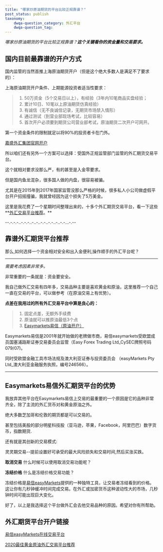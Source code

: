 ```yaml
---
title: "哪家炒原油期货的平台比较正规靠谱？"
post_status: publish
taxonomy:
    dwqa-question_category: 外汇平台
    dwqa-question_tag:
---
```


_哪家炒原油期货的平台比较正规靠谱？**这个关键看你的资金量和交易要求。**_

## 国内目前最靠谱的开户方式

国内监管的当然首推上海原油期货开户（但是这个绝大多数人是满足不了要求的）：

上海原油期货开户条件、上期能源投资者适当性要求：

> 1. 50万资金（5个交易日以上），有经验（3年内10笔商品实盘经验；
> 2. 累计10日、10笔以上原油期货仿真经验）
> 3. 有诚信（无不良诚信记录，无期货市场禁入情形）
> 4. 通过测试（到营业部现场考试，比较容易）
> 5. 首次开户必须要到期货公司营业部考试，原油期货二次开户可网开。

第一个资金条件的限制就足以将90%的投资者卡在门外。

[嘉盛外汇集团官网开户](https://we.laowei8.com/go/forexcomchina "嘉盛集团")

所以咱们还有另外一个方案可以选择：受国外正规监管部门监管的外汇期货交易平台。

这个就相对要求没那么严，有的甚至是入金零要求。

但是国内鱼龙混杂，很多国人做的内盘，很容易被骗。

尤其是在2015年到2017年国家监管没那么严格的时候，很多私人小公司做虚假平台开户招摇撞骗，我就曾经因为这个损失了5万美金。

这里是我花费了一个星期时间整理出来的，十多个外汇期货交易平台，看一下这些**[外汇交易平台推荐](https://we.laowei8.com/compare-table)。**

\--.-.-.-..-.-.-..-..-..-.-..-.-..-..-.-...-.--

## 靠谱外汇期货平台推荐

那么,如何选择一个资金相对安全和出入金便利,操作顺手的外汇平台呢？

* * *

_需要考虑因素非常多。_

非常重要的一条就是：资金要安全。

我自己做外汇交易有四年多，交易品种主要是喜欢黄金和原油，这里推荐一个自己一直在交易的平台，可以做参考（在原油交易上有优势）。

**点差在我用过的所有外汇交易平台中算是良心的：**

> 1. 固定点差，无额外手续费
> 2. 原油就可以推原油最低3个点
> 3. [Easymarkets易信（原油开户）](https://we.laowei8.com/go/easymarketschina "易信easymarkets")

Easymarkets易信是2001年就开始做的老牌做市商，易信easymarkets受欧盟成员国塞浦路斯证券交易委员会监管（Easy Forex Trading Ltd\_CySEC牌照号码079/07)。

同时受欧盟金融工具市场法规及澳大利亚证券与投资委员会 （easyMarkets Pty Ltd\_澳大利亚金融服务执照，编号246566）。

* * *

## Easymarkets易信外汇期货平台的优势

我放弃其他平台在Easymarkets易信上交易的最重要的一个原因是它的品种非常齐全，除了主流的外汇货币对和黄金原油之外。

绝大多数芝加哥和伦敦的期货都是可以交易的。

甚至包括美股的部分明星科技股（亚马逊，苹果，Facebook，阿里巴巴）数字货币，指数期货.

还有就是其创新的交易模式:

灵灵期交易--提前设置好可承受的最大风险损失和交易时间,然后买涨买跌。

**取消交易** 什么时候可以使用取消交易功能呢？

**冻结价格** 什么是冻结价格交易功能？

冻结价格是[易信easyMarkets](https://we.laowei8.com/go/easymarkets)提供的一种独特工具，让交易者冻结看到的价格。这让你有几秒钟缓冲时间完成交易。在外汇或加密货币这种波动性大的市场，几秒钟时间可能出现巨大变化。

好了，以上是我选择这个平台做外汇会去他交易品种的原因。希望对你有所帮助。

## 外汇期货平台开户链接

[易信easyMarkets在线交易平台](https://we.laowei8.com/go/easymarkets)

[2020最佳黄金原油外汇交易平台推荐](https://we.laowei8.com/best-forex-brokers.html "2020最佳黄金原油外汇交易平台推荐")
